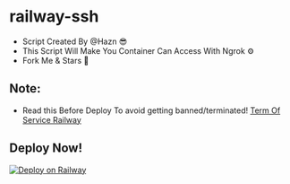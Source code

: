 # railway-ssh

- Script Created By @Hazn 😎
- This Script Will Make You Container Can Access With Ngrok ⚙️
- Fork Me & Stars 🤩 

## Note:
- Read this Before Deploy To avoid getting banned/terminated!
[Term Of Service Railway](https://railway.app/legal/fair-use)

## Deploy Now!
[![Deploy on Railway](https://railway.app/button.svg)](https://railway.app/new/template?template=https://github.com/itzYoungHazn/railway-ssh&envs=Password%2ngrokid&ngrokidDesc=Your+Ngrok+Token&PASSWORDDesc=Your+password+to+log+in+to+container)
